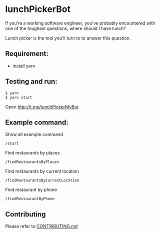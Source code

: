 # lunchPickerBot

If you’re a working software engineer, you’ve probably encountered with one of the toughest questions, where should I have lunch?

Lunch picker is the tool you’ll turn to to answer this question.

## Requirement:
- install yarn

## Testing and run:
```
$ yarn
$ yarn start
```

Open http://t.me/lunchPickerMyBot

## Example command:

Show all example command

```
/start
```

Find restaurants by places

```
/findRestaurantsByPlaces
```

Find restaurants by current location

```
/findRestaurantsByCurrentLocation
```

Find restaurant by phone

```
/findRestaurantByPhone
```

## Contributing

Please refer to [CONTRIBUTING.md](https://github.com/yeukfei02/lunchPickerBot/blob/master/CONTRIBUTING.md)

